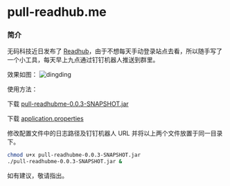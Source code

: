 # pull-readhub.me

### 简介
无码科技近日发布了 [Readhub](https://readhub.me/)，由于不想每天手动登录站点去看，所以随手写了一个小工具，每天早上九点通过钉钉机器人推送到群里。

效果如图：
![dingding](https://storage.tianshuang.me/pull-readhubme/dingding.png)

使用方法：

下载 [pull-readhubme-0.0.3-SNAPSHOT.jar](https://storage.tianshuang.me/pull-readhubme/pull-readhubme-0.0.3-SNAPSHOT.jar)

下载 [application.properties](https://storage.tianshuang.me/pull-readhubme/application.properties)

修改配置文件中的日志路径及钉钉机器人 URL 并将以上两个文件放置于同一目录下。

```Bash
chmod u+x pull-readhubme-0.0.3-SNAPSHOT.jar
./pull-readhubme-0.0.3-SNAPSHOT.jar &
```

如有建议，敬请指出。
